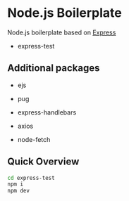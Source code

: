 # Node.js Boilerplate

Node.js boilerplate based on [Express](https://expressjs.com/)

- express-test

## Additional packages

- ejs
- pug
- express-handlebars

- axios
- node-fetch

## Quick Overview

```sh
cd express-test
npm i
npm dev
```
